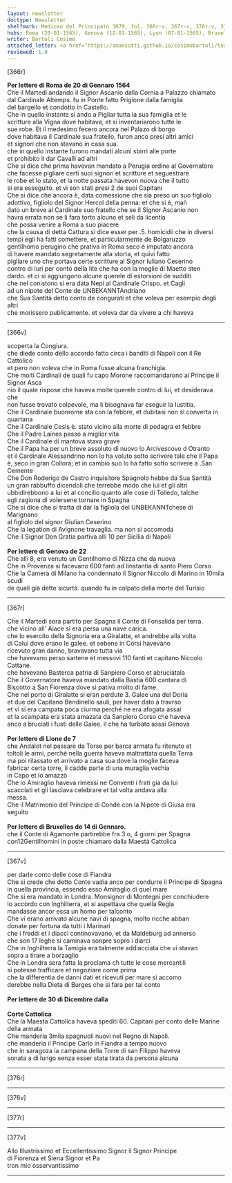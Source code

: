 ```yaml
---
layout: newsletter
doctype: Newsletter
shelfmark: Mediceo del Principato 3079, fol. 366r-v, 367r-v, 376r-v, 377r-v
hubs: Roma (20-01-1565), Genova (12-01-1565), Lyon (07-01-1565), Bruxelles (14-01-1565), Spanish Court (30-12-1564)
writer: Bartoli Cosimo
attached_letter: <a href="https://smansutti.github.io/cosimobartoli/texts/2977_040/">2977_040</a>
reviewed: 1.0
---
```


[366r]  
  
  
<strong>Per lettere di Roma de 20 di Gennaro 1564</strong>  
Che il Martedi andando il Signor Ascanio dalla Cornia a Palazzo chiamato  
dal Cardinale Altemps. fu in Ponte fatto Prigione dalla famiglia  
del bargello et condotto in Castello.  
Che in quello instante si ando a Pigliar tutta la sua famiglia et le  
scritture alla Vigna dove habitava, et si inventariarono tutte le  
sue robe. Et il medesimo fecero ancora nel Palazo di borgo  
dove habitava il Cardinale sua fratello, furon anco presi altri amici  
et signori che non stavano in casa sua.  
che in quello instante furono mandati alcuni sbirri alle porte  
et prohibito il dar Cavalli ad altri  
Che si dice che prima havevan mandato a Perugia ordine al Governatore  
che facesse pigliare certi suoi signori et scritture et seguestrare  
le robe et lo stato, et la notte passata havevon nuova che il tutto  
si era esseguito. et vi son stati presi 2 de suoi Capitani  
Che si dice che ancora è, data comessione che sia preso un suo figliolo  
adottivo, figliolo del Signor Hercol della penna: et che si è, man̄  
dato un breve al Cardinale suo fratello che se il Signor Ascanio non  
havra errata non se li fara torto alcuno et seli da licentia  
che possa venire a Roma a suo piacere  
che la causa di detta Cattura si dice esser per .5. homicidii che in diversi  
tempi egli ha fatti comettere, et particularmente de Bolgaruzzo  
gentilhomo perugino che prativa in Roma seco è imputato ancora  
di havere mandato segretamente alla storta, et quivi fatto  
pigliare uno che portava certe scritture al Signor Iuliano Ceserino  
contro di luri per conto della lite che ha con la moglie di Maetto sten  
dardo. et ci si aggiungono alcune querele di estorsioni de sudditi  
che nel conistono si era data Nepi al Cardinale Crispo. et Cagli  
ad un nipote del Conte de UNBEKANNTAndriano  
che Sua Santità detto conto de congurati et che voleva per esempio degli altri  
che morissero publicamente. et voleva dar da vivere a chi haveva  
  
---  

[366v]  
  
  
scoperta la Congiura.  
che diede conto dello accordo fatto circa i banditi di Napoli con il Re Cattolico  
et pero non voleva che in Roma fusse alcuna franchigia.  
Che molti Cardinali de quali fu capo Morone raccomandarono al Principe il Signor Asca  
nio il quale rispose che haveva molte querele contro di lui, et desiderava che  
non fusse trovato colpevole, ma li bisognava far eseguir la Iustitia.  
Che il Cardinale buonrome sta con la febbre, et dubitasi non si converta in  
quartana  
Che il Cardinale Cesis è. stato vicino alla morte di podagra et febbre  
Che il Padre Laines passo a miglior vita  
Che il Cardinale di mantova stava grave  
Che il Papa ha per un breve assoluto di nuovo lo Arcivescovo d Otranto  
et il Cardinale Alessandrino non lo ha voluto sotto scrivere tale che il Papa  
è, seco in gran Collora; et in cambio suo lo ha fatto sotto scrivere a .San  
Cemente  
Che Don Roderigo de Castro inquisitore Spagnolo hebbe da Sua Santità  
un gran rabbuffo dicendoli che terrebbe modo che lui et gli altri  
ubbidirebbono a lui et al concilio quanto alle cose di Tolledo, talche  
egli ragiona di volersene tornare in Spagna  
Che si dice che si tratta di dar la figliola del UNBEKANNTchese di Marignano  
al figliolo del signor Giulian Ceserino  
Che la legation di Avignone travaglia. ma non si accomoda  
Che il Signor Don Gratia partiva alli 10 per Sicilia di Napoli  
<br/><strong>Per lettere di Genova de 22</strong>  
Che alli 8, era venuto un Gentilhomo di Nizza che da nuova  
Che in Provenza si facevano 600 fanti ad Iinstantia di santo Piero Corso  
Che la Camera di Milano ha condennato il Signor Niccolo di Marino in 10mila scudi  
de quali già dette sicurtà. quando fu in colpato della morte del Turisio  
  
---  

[367r]  
  
  
Che il Martedi sera partito per Spagna il Conte di Fonsalida per terra.  
che vicino all' Aiace si era persa una nave carica.  
che lo esercito della Signoria era a Giralatte, et andrebbe alla volta  
di Calui dove erano le galee. et sebene in Corsi havevano  
ricevuto gran danno, bravavano tutta via  
che havevano perso sartene et messovi 110 fanti et capitano Niccolo  
Cattane.  
che havevano Basterca patria di Sanpiero Corso et abruciatala  
Che il Governatore haveva mandato dalla Bastia 600 cantara di  
Biscotto a San Fiorenza dove si pativa molto di fame.  
Che nel porto di Giralatte si eran perdute 3. Galee una del Doria  
et due del Capitano Bendinello sauli, per haver dato à travrso  
et vi si era campata poca ciurma perché ne era afogata assai  
et la scampata era stata amazata da Sanpiero Corso che haveva  
anco a bruciati i fusti delle Galee. il che ha turbato assai Genova  
<br/><strong>Per lettere di Lione de 7</strong>  
che Andalot nel passare da Torse per barca armata fu ritenuto et  
toltoli le armi, perché nella guerra haveva maltrattata quella Terra  
ma poi rilassato et arrivato a casa sua dove la moglie faceva  
fabricar certa torre, li cadde parte di una muraglia vechia  
in Capo et lo amazzò  
Che lo Amiraglio haveva rimessi ne Conventi i frati gia da lui  
scacciati et gli lasciava celebrare et tal volta andava alla  
messa.  
Che il Matrimonio del Principe di Conde con la Nipote di Giusa era  
seguito  
<br/><strong>Per lettere di Bruxelles de 14 di Gennaro.</strong>  
che il Conte di Agamonte partirebbe fra 3 o, 4 giorni per Spagna  
con12Gentilhomini in poste chiamaro dalla Maestà Cattolica  
  
---  

[367v]  
  
  
per darle conto delle cose di Fiandra  
Che si crede che detto Conte vadia anco per condurre il Principe di Spagna  
in quella provincia, essendo esso Amiraglio di quel mare  
Che si era mandato in Londra. Monsignor di Montegni per conchiudere  
lo accordo con Inghilterra, et si aspettava che quella Regia  
mandasse ancor essa un homo per talconto  
Che vi erano arrivato alcune navi di spagna, molto ricche abban  
donate per fortuna da tutti i Marinari  
che i freddi et i diacci continovavano, et da Maideburg ad annerso  
che son 17 leghe si caminava sonpre sopro i diarci  
Che in Inghilterra la Tamigia era talmente addiacciata che vi stavan  
sopra a tirare a borzaglio  
Che in Londra sera fatta la proclama cħ tutte le cose mercantili  
si potesse trafficare et negoziare come prima  
che la differentia de danni dati et ricevuti per mare si accomo  
derebbe nella Dieta di Burges che si fara per tal conto  
<br/><strong>Per lettere de 30 di Dicembre dalla</strong>  
<br/><strong>Corte Cattolica</strong>  
Che la Maestà Cattolica haveva spediti 60. Capitani per conto delle Marine  
della armata  
Che manderia 3mila spagnuoli nuovi nel Regno di Napoli.  
che manderia il Principe Carlo in Fiandra a tempo nuovo  
che in saragoza la campana della Torre di san Filippo haveva  
sonata a di lungo senza esser stata tirata da persona alcuna  
  
---  

[376r]  
  
  
  
---  

[376v]  
  
  
  
---  

[377r]  
  
  
  
---  

[377v]  
  
  
Allo Illustrissimo et Eccellentissimo Signor il Signor Principe  
di Fiorenza et Siena Signor et Pa  
tron mio osservantissimo  
  
---  

